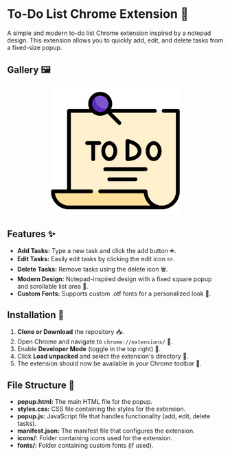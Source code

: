 # To-Do List Chrome Extension 📝

A simple and modern to-do list Chrome extension inspired by a notepad design. This extension allows you to quickly add, edit, and delete tasks from a fixed-size popup.

## Gallery 🖼️

<p align="center">
  <img src="icon.png" alt="Demo" width="300">
</p>


## Features ✨

- **Add Tasks:** Type a new task and click the add button ➕.
- **Edit Tasks:** Easily edit tasks by clicking the edit icon ✏️.
- **Delete Tasks:** Remove tasks using the delete icon 🗑️.
- **Modern Design:** Notepad-inspired design with a fixed square popup and scrollable list area 📜.
- **Custom Fonts:** Supports custom .otf fonts for a personalized look 🎨.

## Installation 🚀

1. **Clone or Download** the repository 📥.
2. Open Chrome and navigate to `chrome://extensions/` 🔧.
3. Enable **Developer Mode** (toggle in the top right) 🔄.
4. Click **Load unpacked** and select the extension's directory 📂.
5. The extension should now be available in your Chrome toolbar 🎉.

## File Structure 📁

- **popup.html:** The main HTML file for the popup.
- **styles.css:** CSS file containing the styles for the extension.
- **popup.js:** JavaScript file that handles functionality (add, edit, delete tasks).
- **manifest.json:** The manifest file that configures the extension.
- **icons/:** Folder containing icons used for the extension.
- **fonts/:** Folder containing custom fonts (if used).


